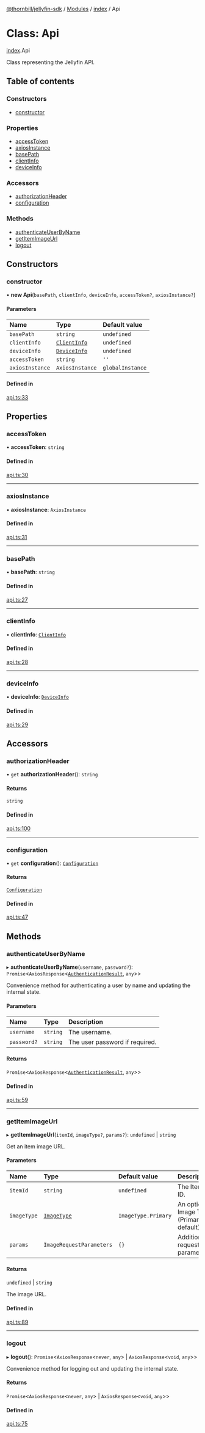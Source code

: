 [@thornbill/jellyfin-sdk](../README.md) / [Modules](../modules.md) / [index](../modules/index.md) / Api

# Class: Api

[index](../modules/index.md).Api

Class representing the Jellyfin API.

## Table of contents

### Constructors

- [constructor](index.Api.md#constructor)

### Properties

- [accessToken](index.Api.md#accesstoken)
- [axiosInstance](index.Api.md#axiosinstance)
- [basePath](index.Api.md#basepath)
- [clientInfo](index.Api.md#clientinfo)
- [deviceInfo](index.Api.md#deviceinfo)

### Accessors

- [authorizationHeader](index.Api.md#authorizationheader)
- [configuration](index.Api.md#configuration)

### Methods

- [authenticateUserByName](index.Api.md#authenticateuserbyname)
- [getItemImageUrl](index.Api.md#getitemimageurl)
- [logout](index.Api.md#logout)

## Constructors

### constructor

• **new Api**(`basePath`, `clientInfo`, `deviceInfo`, `accessToken?`, `axiosInstance?`)

#### Parameters

| Name | Type | Default value |
| :------ | :------ | :------ |
| `basePath` | `string` | `undefined` |
| `clientInfo` | [`ClientInfo`](../interfaces/index.ClientInfo.md) | `undefined` |
| `deviceInfo` | [`DeviceInfo`](../interfaces/index.DeviceInfo.md) | `undefined` |
| `accessToken` | `string` | `''` |
| `axiosInstance` | `AxiosInstance` | `globalInstance` |

#### Defined in

[api.ts:33](https://github.com/thornbill/jellyfin-sdk-typescript/blob/03092f3/src/api.ts#L33)

## Properties

### accessToken

• **accessToken**: `string`

#### Defined in

[api.ts:30](https://github.com/thornbill/jellyfin-sdk-typescript/blob/03092f3/src/api.ts#L30)

___

### axiosInstance

• **axiosInstance**: `AxiosInstance`

#### Defined in

[api.ts:31](https://github.com/thornbill/jellyfin-sdk-typescript/blob/03092f3/src/api.ts#L31)

___

### basePath

• **basePath**: `string`

#### Defined in

[api.ts:27](https://github.com/thornbill/jellyfin-sdk-typescript/blob/03092f3/src/api.ts#L27)

___

### clientInfo

• **clientInfo**: [`ClientInfo`](../interfaces/index.ClientInfo.md)

#### Defined in

[api.ts:28](https://github.com/thornbill/jellyfin-sdk-typescript/blob/03092f3/src/api.ts#L28)

___

### deviceInfo

• **deviceInfo**: [`DeviceInfo`](../interfaces/index.DeviceInfo.md)

#### Defined in

[api.ts:29](https://github.com/thornbill/jellyfin-sdk-typescript/blob/03092f3/src/api.ts#L29)

## Accessors

### authorizationHeader

• `get` **authorizationHeader**(): `string`

#### Returns

`string`

#### Defined in

[api.ts:100](https://github.com/thornbill/jellyfin-sdk-typescript/blob/03092f3/src/api.ts#L100)

___

### configuration

• `get` **configuration**(): [`Configuration`](generated_client.Configuration.md)

#### Returns

[`Configuration`](generated_client.Configuration.md)

#### Defined in

[api.ts:47](https://github.com/thornbill/jellyfin-sdk-typescript/blob/03092f3/src/api.ts#L47)

## Methods

### authenticateUserByName

▸ **authenticateUserByName**(`username`, `password?`): `Promise`<`AxiosResponse`<[`AuthenticationResult`](../interfaces/generated_client.AuthenticationResult.md), `any`\>\>

Convenience method for authenticating a user by name and updating the internal state.

#### Parameters

| Name | Type | Description |
| :------ | :------ | :------ |
| `username` | `string` | The username. |
| `password?` | `string` | The user password if required. |

#### Returns

`Promise`<`AxiosResponse`<[`AuthenticationResult`](../interfaces/generated_client.AuthenticationResult.md), `any`\>\>

#### Defined in

[api.ts:59](https://github.com/thornbill/jellyfin-sdk-typescript/blob/03092f3/src/api.ts#L59)

___

### getItemImageUrl

▸ **getItemImageUrl**(`itemId`, `imageType?`, `params?`): `undefined` \| `string`

Get an item image URL.

#### Parameters

| Name | Type | Default value | Description |
| :------ | :------ | :------ | :------ |
| `itemId` | `string` | `undefined` | The Item ID. |
| `imageType` | [`ImageType`](../enums/generated_client.ImageType.md) | `ImageType.Primary` | An optional Image Type (Primary by default). |
| `params` | `ImageRequestParameters` | `{}` | Additional request parameters. |

#### Returns

`undefined` \| `string`

The image URL.

#### Defined in

[api.ts:89](https://github.com/thornbill/jellyfin-sdk-typescript/blob/03092f3/src/api.ts#L89)

___

### logout

▸ **logout**(): `Promise`<`AxiosResponse`<`never`, `any`\> \| `AxiosResponse`<`void`, `any`\>\>

Convenience method for logging out and updating the internal state.

#### Returns

`Promise`<`AxiosResponse`<`never`, `any`\> \| `AxiosResponse`<`void`, `any`\>\>

#### Defined in

[api.ts:75](https://github.com/thornbill/jellyfin-sdk-typescript/blob/03092f3/src/api.ts#L75)
